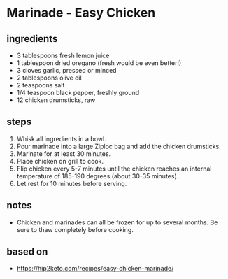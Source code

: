 # Marinade - Easy Chicken

## ingredients

- 3 tablespoons fresh lemon juice
- 1 tablespoon dried oregano (fresh would be even better!)
- 3 cloves garlic, pressed or minced
- 2 tablespoons olive oil
- 2 teaspoons salt
- 1/4 teaspoon black pepper, freshly ground
- 12 chicken drumsticks, raw

## steps

1. Whisk all ingredients in a bowl.
2. Pour marinade into a large Ziploc bag and add the chicken drumsticks.
3. Marinate for at least 30 minutes.
4. Place chicken on grill to cook.
5. Flip chicken every 5-7 minutes until the chicken reaches an internal temperature of 185-190 degrees (about 30-35 minutes).
6. Let rest for 10 minutes before serving.

## notes

- Chicken and marinades can all be frozen for up to several months. Be sure to thaw completely before cooking.

## based on

- https://hip2keto.com/recipes/easy-chicken-marinade/
